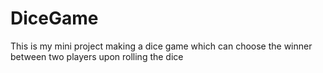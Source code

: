 # DiceGame
This is my mini project making a dice game which can choose the winner between two players  upon rolling the dice 

